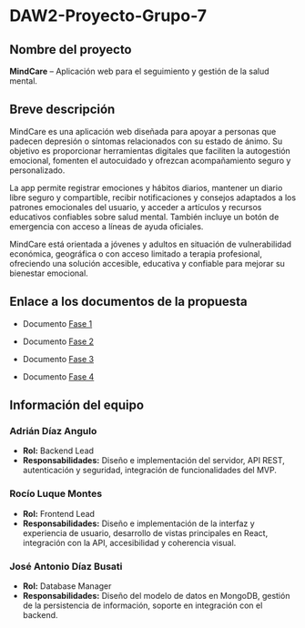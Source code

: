 # DAW2-Proyecto-Grupo-7

## Nombre del proyecto
**MindCare** – Aplicación web para el seguimiento y gestión de la salud mental.


## Breve descripción

MindCare es una aplicación web diseñada para apoyar a personas que padecen depresión o síntomas relacionados con su estado de ánimo. Su objetivo es proporcionar herramientas digitales que faciliten la autogestión emocional, fomenten el autocuidado y ofrezcan acompañamiento seguro y personalizado.  

La app permite registrar emociones y hábitos diarios, mantener un diario libre seguro y compartible, recibir notificaciones y consejos adaptados a los patrones emocionales del usuario, y acceder a artículos y recursos educativos confiables sobre salud mental. También incluye un botón de emergencia con acceso a líneas de ayuda oficiales.  

MindCare está orientada a jóvenes y adultos en situación de vulnerabilidad económica, geográfica o con acceso limitado a terapia profesional, ofreciendo una solución accesible, educativa y confiable para mejorar su bienestar emocional.


## Enlace a los documentos de la propuesta
- Documento [Fase 1](docs/problema.md)
  
- Documento [Fase 2](docs/viabilidad-tecnica.md)
  
- Documento [Fase 3](docs/objetivos-alcance.md)
  
- Documento [Fase 4](docs/recursos.md)
  

## Información del equipo

### Adrián Díaz Angulo
- **Rol:** Backend Lead  
- **Responsabilidades:** Diseño e implementación del servidor, API REST, autenticación y seguridad, integración de funcionalidades del MVP.

### Rocío Luque Montes
- **Rol:** Frontend Lead  
- **Responsabilidades:** Diseño e implementación de la interfaz y experiencia de usuario, desarrollo de vistas principales en React, integración con la API, accesibilidad y coherencia visual.

### José Antonio Díaz Busati
- **Rol:** Database Manager  
- **Responsabilidades:** Diseño del modelo de datos en MongoDB, gestión de la persistencia de información, soporte en integración con el backend.
